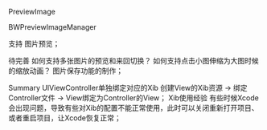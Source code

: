 
PreviewImage

BWPreviewImageManager

支持
    图片预览；

待完善
    如何支持多张图片的预览和来回切换？
    如何支持点击小图伸缩为大图时候的缩放动画？
    图片保存功能的制作；

Summary
    UIViewController单独绑定对应的Xib
        创建View的Xib资源 -> 绑定Controller文件 -> View绑定为Controller的View；
    Xib使用经验
        有些时候Xcode会出现问题，导致有些对Xib的配置不能正常使用，此时可以关闭重新打开项目、或者重启项目，让Xcode恢复正常；